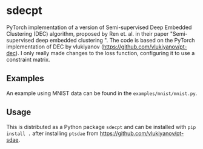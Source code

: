 # sdecpt

PyTorch implementation of a version of Semi-supervised Deep Embedded Clustering (DEC) algorithm, proposed by Ren et. al. in their paper "Semi-supervised deep embedded clustering ". The code is based on the PyTorch implementation of DEC by vlukiyanov (https://github.com/vlukiyanov/pt-dec). I only really made changes to the loss function, configuring it to use a constraint matrix.

## Examples

An example using MNIST data can be found in the `examples/mnist/mnist.py`.

## Usage

This is distributed as a Python package `sdecpt` and can be installed with `pip install .` after installing `ptsdae` from https://github.com/vlukiyanov/pt-sdae.


